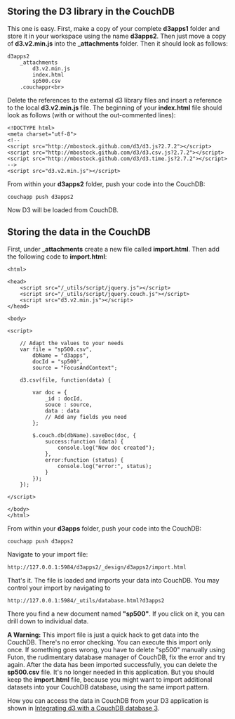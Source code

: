 ## Storing the D3 library in the CouchDB

This one is easy. First, make a copy of your complete **d3apps1** folder and store it in your workspace using the name **d3apps2**. Then just move a copy of **d3.v2.min.js** into the **_attachments** folder. Then it should look as follows:

```
d3apps2
    _attachments
        d3.v2.min.js
        index.html
        sp500.csv
    .couchappr<br>
```

Delete the references to the external d3 library files and insert a reference to the local **d3.v2.min.js** file. The beginning of your **index.html** file should look as follows (with or without the out-commented lines):

```
<!DOCTYPE html>
<meta charset="utf-8">
<!--
<script src="http://mbostock.github.com/d3/d3.js?2.7.2"></script>
<script src="http://mbostock.github.com/d3/d3.csv.js?2.7.2"></script>
<script src="http://mbostock.github.com/d3/d3.time.js?2.7.2"></script>
-->
<script src="d3.v2.min.js"></script>
```

From within your **d3apps2** folder, push your code into the CouchDB:

```
couchapp push d3apps2
```

Now D3 will be loaded from CouchDB.

## Storing the data in the CouchDB

First, under **_attachments** create a new file called **import.html**.
Then add the following code to **import.html**:

```
<html>

<head>
    <script src="/_utils/script/jquery.js"></script>
    <script src="/_utils/script/jquery.couch.js"></script>
    <script src="d3.v2.min.js"></script>
</head>

<body>

<script>

    // Adapt the values to your needs
    var file = "sp500.csv",
        dbName = "d3apps",
        docId = "sp500",
        source = "FocusAndContext";

    d3.csv(file, function(data) {

        var doc = {
            _id : docId,
            souce : source,
            data : data
            // Add any fields you need
        };

        $.couch.db(dbName).saveDoc(doc, {
            success:function (data) {
                console.log("New doc created");
            },
            error:function (status) {
                console.log("error:", status);
            }
        });
    });

</script>

</body>
</html>
```

From within your **d3apps** folder, push your code into the CouchDB:

```
couchapp push d3apps2
```

Navigate to your import file:

```
http://127.0.0.1:5984/d3apps2/_design/d3apps2/import.html
```

That's it. The file is loaded and imports your data into CouchDB. You may control your import by navigating to 

```
http://127.0.0.1:5984/_utils/database.html?d3apps2
```

There you find a new document named **"sp500"**. If you click on it, you can drill down to individual data.

**A Warning:** This import file is just a quick hack to get data into the CouchDB. There's no error checking. You can execute this import only once. If something goes wrong, you have to delete "sp500" manually using Futon, the rudimentary database manager of CouchDB, fix the error and try again. After the data has been imported successfully, you can delete the **sp500.csv** file. It's no longer needed in this application. But you should keep the **import.html** file, because you might want to import additional datasets into your CouchDB database, using the same import pattern.

How you can access the data in CouchDB from your D3 application is shown in [Integrating d3 with a CouchDB database 3](https://github.com/mbostock/d3/wiki/Integrating-D3-with-a-CouchDB-database-3).